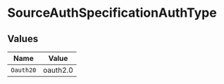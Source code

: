 # SourceAuthSpecificationAuthType


## Values

| Name      | Value     |
| --------- | --------- |
| `Oauth20` | oauth2.0  |